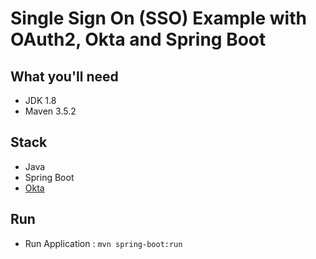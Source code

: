 # Single Sign On (SSO) Example with OAuth2, Okta and Spring Boot


## What you'll need
- JDK 1.8
- Maven 3.5.2

## Stack
- Java
- Spring Boot
- [Okta](https://www.okta.com)

## Run
- Run Application : `mvn spring-boot:run`
